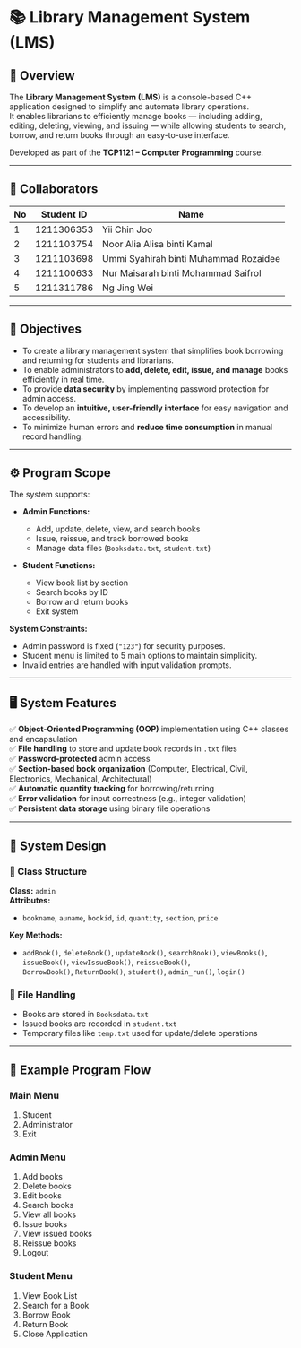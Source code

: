 # 📚 Library Management System (LMS)

## 📘 Overview
The **Library Management System (LMS)** is a console-based C++ application designed to simplify and automate library operations.  
It enables librarians to efficiently manage books — including adding, editing, deleting, viewing, and issuing — while allowing students to search, borrow, and return books through an easy-to-use interface.

Developed as part of the **TCP1121 – Computer Programming** course.

---

## 👥 Collaborators

| No | Student ID | Name 
|----|-------------|------
| 1 | 1211306353 | Yii Chin Joo 
| 2 | 1211103754 | Noor Alia Alisa binti Kamal 
| 3 | 1211103698 | Ummi Syahirah binti Muhammad Rozaidee 
| 4 | 1211100633 | Nur Maisarah binti Mohammad Saifrol 
| 5 | 1211311786 | Ng Jing Wei  

---

## 🎯 Objectives

- To create a library management system that simplifies book borrowing and returning for students and librarians.  
- To enable administrators to **add, delete, edit, issue, and manage** books efficiently in real time.  
- To provide **data security** by implementing password protection for admin access.  
- To develop an **intuitive, user-friendly interface** for easy navigation and accessibility.  
- To minimize human errors and **reduce time consumption** in manual record handling.

---

## ⚙️ Program Scope

The system supports:
- **Admin Functions:**  
  - Add, update, delete, view, and search books  
  - Issue, reissue, and track borrowed books  
  - Manage data files (`Booksdata.txt`, `student.txt`)  

- **Student Functions:**  
  - View book list by section  
  - Search books by ID  
  - Borrow and return books  
  - Exit system  

**System Constraints:**
- Admin password is fixed (`"123"`) for security purposes.  
- Student menu is limited to 5 main options to maintain simplicity.  
- Invalid entries are handled with input validation prompts.  

---

## 🖥️ System Features

✅ **Object-Oriented Programming (OOP)** implementation using C++ classes and encapsulation  
✅ **File handling** to store and update book records in `.txt` files  
✅ **Password-protected** admin access  
✅ **Section-based book organization** (Computer, Electrical, Civil, Electronics, Mechanical, Architectural)  
✅ **Automatic quantity tracking** for borrowing/returning  
✅ **Error validation** for input correctness (e.g., integer validation)  
✅ **Persistent data storage** using binary file operations  

---

## 🧩 System Design

### 🔸 Class Structure
**Class:** `admin`  
**Attributes:**  
- `bookname`, `auname`, `bookid`, `id`, `quantity`, `section`, `price`

**Key Methods:**
- `addBook()`, `deleteBook()`, `updateBook()`, `searchBook()`, `viewBooks()`,  
  `issueBook()`, `viewIssueBook()`, `reissueBook()`,  
  `BorrowBook()`, `ReturnBook()`, `student()`, `admin_run()`, `login()`

### 🔸 File Handling
- Books are stored in `Booksdata.txt`
- Issued books are recorded in `student.txt`
- Temporary files like `temp.txt` used for update/delete operations  

---

## 🧮 Example Program Flow

### **Main Menu**

1. Student
2. Administrator
3. Exit

### **Admin Menu**

1. Add books
2. Delete books
3. Edit books
4. Search books
5. View all books
6. Issue books
7. View issued books
8. Reissue books
9. Logout

### **Student Menu**

1. View Book List
2. Search for a Book
3. Borrow Book
4. Return Book
5. Close Application

